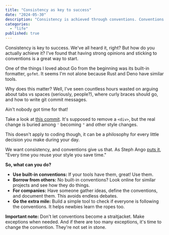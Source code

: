 ```yaml
---
title: "Consistency as key to success"
date: "2024-05-30"
description: "Consistency is achieved through conventions. Conventions are an investment that let's use save time by not having to take the same decision over and over again."
categories:
  - "life"
published: true
---
```


Consistency is key to success. We've all heard it, right? But how do you actually achieve it? I've found that having strong opinions and sticking to conventions is a great way to start.

One of the things I loved about Go from the beginning was its built-in formatter, `gofmt`. It seems I'm not alone because Rust and Deno have similar tools.

Why does this matter? Well, I've seen countless hours wasted on arguing about tabs vs spaces (seriously, people?), where curly braces should go, and how to write git commit messages.

Ain't nobody got time for that!

Take a look at [this commit](https://github.com/ethereum/ethereum-foundation-website/commit/769b30603504b4b5e8f601f8014691a8d1821390). It's supposed to remove a `<div>`, but the real change is buried among `'` becoming `"` and other style changes.

This doesn't apply to coding though, it can be a philosophy for every little decision you make during your day.

We want consistency, and conventions give us that.  As Steph Ango [puts it](https://stephango.com/style), "Every time you reuse your style you save time."

**So, what can you do?**

- **Use built-in conventions:** If your tools have them, great! Use them.
- **Borrow from others:** No built-in conventions? Look online for similar projects and see how they do things.
- **For companies:** Have someone gather ideas, define the conventions, and document them. This avoids endless debates.
- **Go the extra mile:** Build a simple tool to check if everyone is following the conventions. It helps newbies learn the ropes too.

**Important note:** Don't let conventions become a straitjacket. Make exceptions when needed. And if there are too many exceptions, it's time to change the convention. They're not set in stone.
